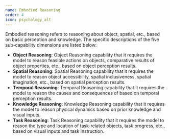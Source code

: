 ```yaml
---
name: Embodied Reasoning
order: 4
icon: psychology_alt
---
```


Embodied reasoning refers to reasoning about object, spatial, etc., based on basic perception and knowledge. The specific descriptions of the five sub-capability dimensions are listed below:

- **Object Reasoning**: Object Reasoning capability that it requires the model to reason feasible actions on objects, comparative results of object properties, etc., based on object perception results.
- **Spatial Reasoning**: Spatial Reasoning capability that it requires the model to reason object accessibility, spatial inclusiveness, spatial imagination, etc., based on spatial perception results.
- **Temporal Reasoning**: Temporal Reasoning capability that it requires the model to reason the causes and consequences of based on temporal perception results.
- **Knowledge Reasoning**: Knowledge Reasoning capability that it requires the model to reason physical dynamics based on prior knowledge and visual inputs.
- **Task Reasoning**: Task Reasoning capability that it requires the model to reason the type and location of task-related objects, task progress, etc., based on visual inputs and task instruction.
